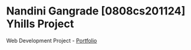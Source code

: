 # Nandini Gangrade [0808cs201124] Yhills Project
Web Development Project - <a href="https://nandini-gangrade.github.io/yhills-project/">Portfolio</a>
